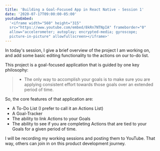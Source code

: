 ```yaml
---
title: 'Building a Goal-Focused App in React Native - Session 1'
date: '2020-07-17T09:00:00-05:00'
youtubeEmbed:
  '<iframe width="560" height="315"
  src="https://www.youtube.com/embed/8kRn7NTNpIA" frameborder="0"
  allow="accelerometer; autoplay; encrypted-media; gyroscope;
  picture-in-picture" allowfullscreen></iframe>'
---
```


In today's session, I give a brief overview of the project I am working on, and
add some basic editing functionality to the actions on our to-do list.

This project is a goal-focused application that is guided by one key philosophy:

> - The only way to accomplish your goals is to make sure you are applying
>   consistent effort towards those goals over an extended period of time.

So, the core features of that application are:

- A To-Do List (I prefer to call it an Actions List)
- A Goal-Tracker
- The ability to link Actions to your Goals
- The ability to see if you are completing Actions that are tied to your Goals
  for a given period of time.

I will be recording my working sessions and posting them to YouTube. That way,
others can join in on this product development journey.
